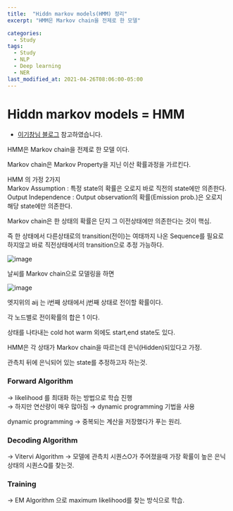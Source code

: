 ```yaml
---
title:  "Hiddn markov models(HMM) 정리"
excerpt: "HMM은 Markov chain을 전제로 한 모델"

categories:
  - Study
tags:
  - Study
  - NLP
  - Deep learning
  - NER
last_modified_at: 2021-04-26T08:06:00-05:00
---  
```


Hiddn markov models = HMM
================

- [이기창님 블로그](https://ratsgo.github.io/machine%20learning/2017/03/18/HMMs/) 참고하였습니다. 

HMM은 Markov chain을 전제로 한 모델 이다.

Markov chain은  Markov Property을 지닌 이산 확률과정을 가르킨다. 

HMM 의 가정 2가지    
Markov Assumption : 특정 state의 확률은 오로지 바로 직전의 state에만 의존한다.   
Output Independence : Output observation의 확률(Emission prob.)은 오로지 해당 state에만 의존한다.

Markov chain은 한 상태의 확률은 단지 그 이전상태에만 의존한다는 것이 핵심.

즉 한 상태에서 다른상태로의 transition(전이)는 여태까지 나온 Sequence를 필요로 하지않고 바로 직전상태에서의 transition으로 추정 가능하다.

![image](https://user-images.githubusercontent.com/60643542/116524274-27f7f880-a912-11eb-9177-4039df256480.png)

날씨를 Markov chain으로 모델링을 하면 

![image](https://user-images.githubusercontent.com/60643542/116524351-3e05b900-a912-11eb-81a3-7f6f7c4d3f60.png)

엣지위의 aij 는 i번째 상태에서 j번째 상태로 전이할 확률이다.

각 노드별로 전이확률의 합은 1 이다. 

상태를 나타내는 cold hot warm 외에도 start,end state도 있다. 

HMM은 각 상태가 Markov chain을 따르는데 은닉(Hidden)되있다고 가정.

관측치 뒤에 은닉되어 있는 state를 추정하고자 하는것. 

### Forward Algorithm 
→ likelihood 를 최대화 하는 방법으로 학습 진행   
→ 하지만 연산량이 매우 많아짐 → dynamic programming 기법을 사용

dynamic programming → 중복되는 계산을 저장했다가 푸는 원리.

### Decoding Algorithm 
→ Vitervi Algorithm
→ 모델에 관측치 시퀀스O가 주어졌을때 가장 확률이 높은 은닉상태의 시퀀스Q를 찾는것.

### Training
-> EM Algorithm 으로 maximum likelihood를 찾는 방식으로 학습.
